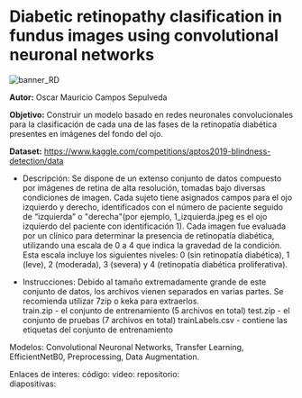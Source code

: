 # Diabetic retinopathy clasification in fundus images using convolutional neuronal networks

![banner_RD](https://github.com/user-attachments/assets/440c0c9a-7396-41cc-ad59-c68040d84255)

**Autor:** Oscar Mauricio Campos Sepulveda

**Objetivo:** Construir un modelo basado en redes neuronales convolucionales para la clasificación de cada una de las fases de la retinopatía diabética presentes en imágenes del fondo del ojo.

**Dataset:** https://www.kaggle.com/competitions/aptos2019-blindness-detection/data 

- Descripción: Se dispone de un extenso conjunto de datos compuesto por imágenes de retina de alta resolución, tomadas bajo diversas condiciones de imagen. Cada sujeto tiene asignados campos para el ojo izquierdo y derecho, identificados con el número de paciente seguido de “izquierda” o "derecha"(por ejemplo, 1_izquierda.jpeg es el ojo izquierdo del paciente con identificación 1). Cada imagen fue evaluada por un clínico para determinar la presencia de retinopatía diabética, utilizando una escala de 0 a 4 que indica la gravedad de la condición. Esta escala incluye los siguientes niveles: 0 (sin retinopatía diabética), 1 (leve), 2 (moderada), 3 (severa) y 4 (retinopatía diabética proliferativa).

- Instrucciones: Debido al tamaño extremadamente grande de este conjunto de datos, los archivos vienen separados en varias partes. Se recomienda utilizar 7zip o keka para extraerlos.  
train.zip - el conjunto de entrenamiento (5 archivos en total)
test.zip - el conjunto de pruebas (7 archivos en total)
trainLabels.csv - contiene las etiquetas del conjunto de entrenamiento

Modelos: Convolutional Neuronal Networks, Transfer Learning, EfficientNetB0, Preprocessing, Data Augmentation.

Enlaces de interes:
código: 
video: 
repositorio:  
diapositivas:
